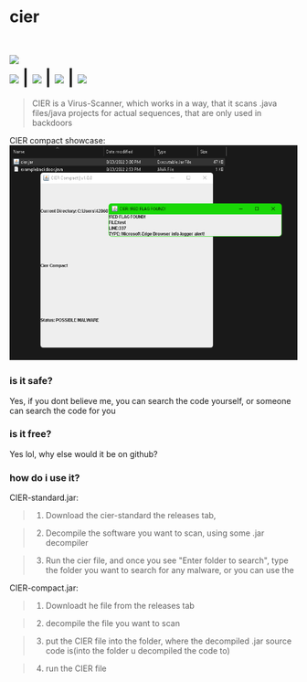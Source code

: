 # cier
<img src="https://img.ferder.repl.co/cier/logo.svg"><br>
<img src="https://img.shields.io/github/downloads/ferderplays/cier/total?color=white&style=for-the-badge"> | <a href="https://discord.gg/TPaThS5qsB"><img src="https://img.shields.io/discord/856898680601706536.svg?color=white&style=for-the-badge"></a> | <img src="https://img.shields.io/github/repo-size/ferderplays/cier?color=white&style=for-the-badge"> | <img  src="https://img.shields.io/tokei/lines/github/ferderplays/cier?color=white&label=lines%20of%20code&style=for-the-badge">
=====
> CIER is a Virus-Scanner, which works in a way, that it scans .java files/java projects for actual sequences, that are only used in backdoors

CIER compact showcase:<br>
<img src="./showcase.png">

### is it safe?
Yes, if you dont believe me, you can search the code yourself, or someone can search the code for you

### is it free?
Yes lol, why else would it be on github?

### how do i use it?

CIER-standard.jar:
> 1. Download the cier-standard the releases tab,

> 2. Decompile the software you want to scan, using some .jar decompiler

> 3. Run the cier file, and once you see "Enter folder to search", type the folder you want to search for any malware, or you can use the 

CIER-compact.jar:
> 1. Downloadt he file from the releases tab

> 2. decompile the file you want to scan

> 3. put the CIER file into the folder, where the decompiled .jar source code is(into the folder u decompiled the code to)

> 4. run the CIER file
